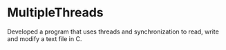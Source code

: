 # MultipleThreads
Developed a program that uses threads and synchronization to read, write and modify a text file in C.
